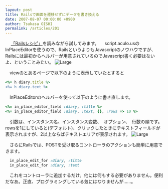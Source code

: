```yaml
---
layout: post
title: Railsで画面を遷移せずにデータを書き換える
date: 2007-08-07 00:00:00 +0900
author: Tsukasa OISHI
permalink: /articles/201
---
```


　 [「Railsレシピ」](http://www.amazon.co.jp/Rails%E3%83%AC%E3%82%B7%E3%83%94-Chad-Fowler/dp/4873113121%3FSubscriptionId%3DAKIAIKJECTBTL3JTYTKA%26tag%3Dkaeruspoon-22%26linkCode%3Dxm2%26camp%3D2025%26creative%3D165953%26creativeASIN%3D4873113121)を読みながら試してみます。
　script.aculo.usのInPlaceEditorを使うので、RailsというよりもJavascriptのノウハウですが、Railsには最初からヘルパーが用意されているのでJavascript書く必要はないよ、ということみたい。
 ![Large](https://s3-ap-northeast-1.amazonaws.com/kaeruspoon/images/36/large.png?1300873788)

　viewのとあるページで以下のように表示していたとすると

```ruby
<%= h diary.title %>
<%= h diary.text %>
```

　InPlaceEditorのヘルパーを使って以下のように書き直します。

```ruby
<%= in_place_editor_field :diary, :title %>
<%= in_place_editor_field :diary, :text, {}, :rows => 10 %>
```

　引数は、インスタンス名、インスタンス変数、　オプション、　行数の順です。rowsを1にしていると(デフォルト)、クリックしたときにテキストフィールドが表示されますが、2以上ならばテキストエリアが表示されます。
 ![Large](https://s3-ap-northeast-1.amazonaws.com/kaeruspoon/images/37/large.png?1300873802)

　さらにRailsでは、POSTを受け取るコントローラのアクションも簡単に用意できます。

```ruby
  in_place_edit_for :diary, :title
  in_place_edit_for :diary, :text
```

　これをコントローラに追加するだけ。他には何もする必要がありません。便利だなあ。正直、プログラミングしている気にはなりませんが……。

